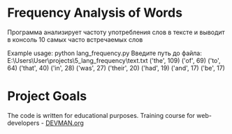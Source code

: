 # Frequency Analysis of Words

Программа анализирует частоту употребления слов в тексте и выводит в консоль
10 самых часто встречаемых слов

Example usage:
python lang_frequency.py
Введите путь до файла: E:\Users\User\projects\5_lang_frequency\text.txt
('the', 109)
('of', 69)
('to', 64)
('that', 40)
('in', 28)
('was', 27)
('their', 20)
('had', 19)
('and', 17)
('be', 17)

# Project Goals

The code is written for educational purposes. Training course for web-developers - [DEVMAN.org](https://devman.org)
